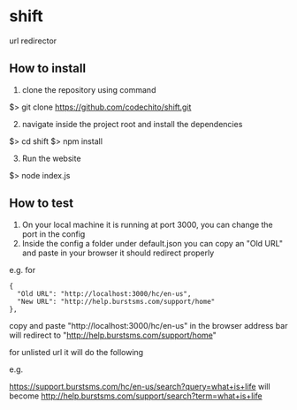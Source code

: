 # shift
url redirector

## How to install

1. clone the repository using command

$> git clone https://github.com/codechito/shift.git

2. navigate inside the project root and install the dependencies

$> cd shift
$> npm install

3. Run the website

$> node index.js

## How to test

1. On your local machine it is running at port 3000, you can change the port in the config
2. Inside the config a folder under default.json you can copy an "Old URL" and paste in your browser it should redirect properly

e.g. for 

```       
{
  "Old URL": "http://localhost:3000/hc/en-us",
  "New URL": "http://help.burstsms.com/support/home"
},
```

copy and paste "http://localhost:3000/hc/en-us" in the browser address bar will redirect to "http://help.burstsms.com/support/home"

for unlisted url it will do the following

e.g.

https://support.burstsms.com/hc/en-us/search?query=what+is+life
will become
http://help.burstsms.com/support/search?term=what+is+life



